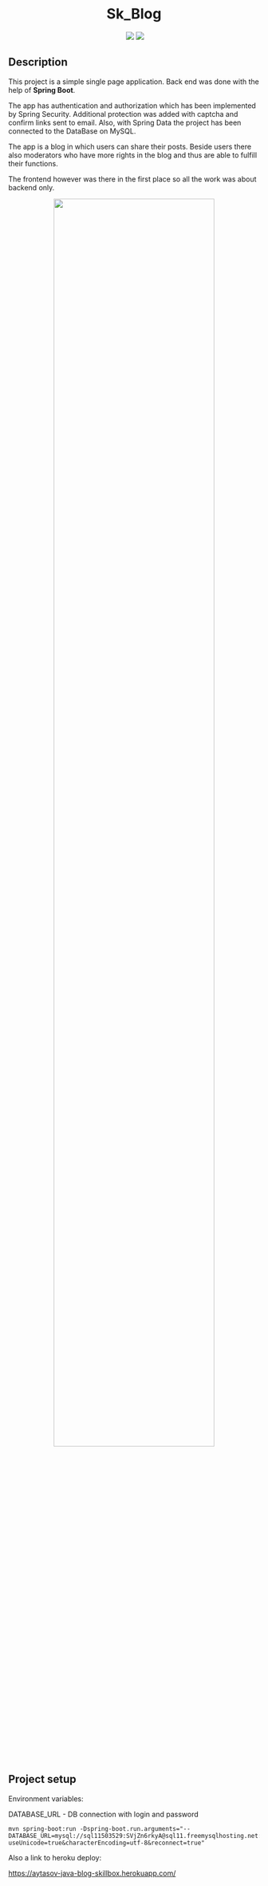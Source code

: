 <h1 align="center">Sk_Blog</h1> 

<p align="center">

<img src="">

<img src="https://img.shields.io/badge/made%20by-SchlechtGut-red">

<img src="https://img.shields.io/badge/Java-95.8%25-green">

</p>

## Description

This project is a simple single page application. Back end was done with the help of **Spring Boot**. 

The app has authentication and authorization which has been implemented by Spring Security. Additional protection was added with captcha and confirm links sent to email.
Also, with Spring Data the project has been connected to the DataBase on MySQL. 

The app is a blog in which users can share their posts. Beside users there also moderators who have more rights in the blog and thus are able to fulfill their functions.

The frontend however was there in the first place so all the work was about backend only.

<p align="center">
<img src="https://media.giphy.com/media/184evEfMtF1ilDS5Qp/giphy.gif" width="80%">
</p>

## Project setup

Environment variables:

DATABASE_URL - DB connection with login and password 

```
mvn spring-boot:run -Dspring-boot.run.arguments="--DATABASE_URL=mysql://sql11503529:SVjZn6rkyA@sql11.freemysqlhosting.net:3306/sql11503529?useUnicode=true&characterEncoding=utf-8&reconnect=true"
```

Also a link to heroku deploy:

https://aytasov-java-blog-skillbox.herokuapp.com/





